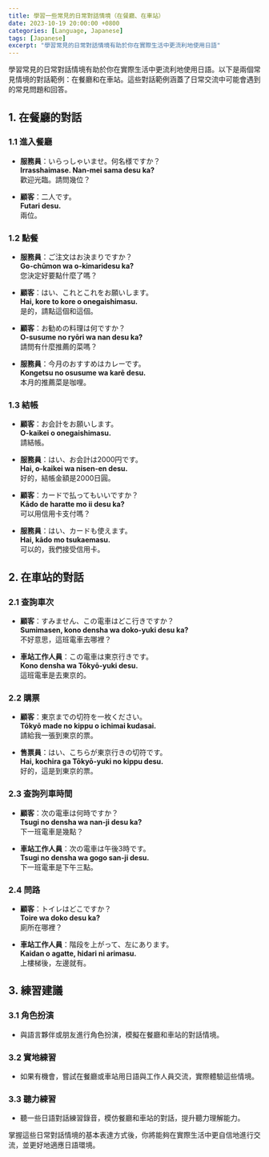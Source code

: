 ```yaml
---
title: 學習一些常見的日常對話情境（在餐廳、在車站）
date: 2023-10-19 20:00:00 +0800
categories: [Language, Japanese]
tags: [Japanese] 
excerpt: "學習常見的日常對話情境有助於你在實際生活中更流利地使用日語"
---
```


學習常見的日常對話情境有助於你在實際生活中更流利地使用日語。以下是兩個常見情境的對話範例：在餐廳和在車站。這些對話範例涵蓋了日常交流中可能會遇到的常見問題和回答。

## **1. 在餐廳的對話**

### **1.1 進入餐廳**

- **服務員**：いらっしゃいませ。何名様ですか？  
  **Irrasshaimase. Nan-mei sama desu ka?**  
  歡迎光臨。請問幾位？

- **顧客**：二人です。  
  **Futari desu.**  
  兩位。

### **1.2 點餐**

- **服務員**：ご注文はお決まりですか？  
  **Go-chūmon wa o-kimaridesu ka?**  
  您決定好要點什麼了嗎？

- **顧客**：はい、これとこれをお願いします。  
  **Hai, kore to kore o onegaishimasu.**  
  是的，請點這個和這個。

- **顧客**：お勧めの料理は何ですか？  
  **O-susume no ryōri wa nan desu ka?**  
  請問有什麼推薦的菜嗎？

- **服務員**：今月のおすすめはカレーです。  
  **Kongetsu no osusume wa karē desu.**  
  本月的推薦菜是咖哩。

### **1.3 結帳**

- **顧客**：お会計をお願いします。  
  **O-kaikei o onegaishimasu.**  
  請結帳。

- **服務員**：はい、お会計は2000円です。  
  **Hai, o-kaikei wa nisen-en desu.**  
  好的，結帳金額是2000日圓。

- **顧客**：カードで払ってもいいですか？  
  **Kādo de haratte mo ii desu ka?**  
  可以用信用卡支付嗎？

- **服務員**：はい、カードも使えます。  
  **Hai, kādo mo tsukaemasu.**  
  可以的，我們接受信用卡。

## **2. 在車站的對話**

### **2.1 查詢車次**

- **顧客**：すみません、この電車はどこ行きですか？  
  **Sumimasen, kono densha wa doko-yuki desu ka?**  
  不好意思，這班電車去哪裡？

- **車站工作人員**：この電車は東京行きです。  
  **Kono densha wa Tōkyō-yuki desu.**  
  這班電車是去東京的。

### **2.2 購票**

- **顧客**：東京までの切符を一枚ください。  
  **Tōkyō made no kippu o ichimai kudasai.**  
  請給我一張到東京的票。

- **售票員**：はい、こちらが東京行きの切符です。  
  **Hai, kochira ga Tōkyō-yuki no kippu desu.**  
  好的，這是到東京的票。

### **2.3 查詢列車時間**

- **顧客**：次の電車は何時ですか？  
  **Tsugi no densha wa nan-ji desu ka?**  
  下一班電車是幾點？

- **車站工作人員**：次の電車は午後3時です。  
  **Tsugi no densha wa gogo san-ji desu.**  
  下一班電車是下午三點。

### **2.4 問路**

- **顧客**：トイレはどこですか？  
  **Toire wa doko desu ka?**  
  廁所在哪裡？

- **車站工作人員**：階段を上がって、左にあります。  
  **Kaidan o agatte, hidari ni arimasu.**  
  上樓梯後，左邊就有。

## **3. 練習建議**

### **3.1 角色扮演**
- 與語言夥伴或朋友進行角色扮演，模擬在餐廳和車站的對話情境。

### **3.2 實地練習**
- 如果有機會，嘗試在餐廳或車站用日語與工作人員交流，實際體驗這些情境。

### **3.3 聽力練習**
- 聽一些日語對話練習錄音，模仿餐廳和車站的對話，提升聽力理解能力。

掌握這些日常對話情境的基本表達方式後，你將能夠在實際生活中更自信地進行交流，並更好地適應日語環境。
